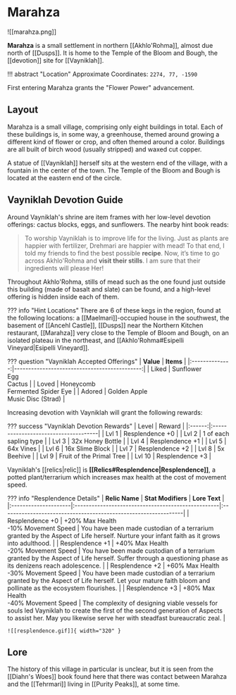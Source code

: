 # Marahza

![[marahza.png]]

**Marahza** is a small settlement in northern [[Akhlo'Rohma]], almost due north of [[Dusps]]. It is home to the Temple of the Bloom and Bough, the [[devotion]] site for [[Vayniklah]].

!!! abstract "Location"
    Approximate Coordinates: `2274, 77, -1590`

First entering Marahza grants the "Flower Power" advancement.

## Layout

Marahza is a small village, comprising only eight buildings in total. Each of these buildings is, in some way, a greenhouse, themed around growing a different kind of flower or crop, and often themed around a color. Buildings are all built of birch wood (usually stripped) and waxed cut copper.

A statue of [[Vayniklah]] herself sits at the western end of the village, with a fountain in the center of the town. The Temple of the Bloom and Bough is located at the eastern end of the circle.

## Vayniklah Devotion Guide

Around Vayniklah's shrine are item frames with her low-level devotion offerings: cactus blocks, eggs, and sunflowers. The nearby hint book reads:

> To worship Vayniklah is to improve life for the living. Just as plants are happier with fertilizer, Drehmari are happier with mead! To that end, I told my friends to find the best possible **recipe**. Now, it’s time to go across Akhlo'Rohma and **visit their stills**. I am sure that their ingredients will please Her!

Throughout Akhlo'Rohma, stills of mead such as the one found just outside this building (made of basalt and slate) can be found, and a high-level offering is hidden inside each of them.

??? info "Hint Locations"
    There are 6 of these kegs in the region, found at the following locations: a [[Maelmari]]-occupied house in the southwest, the basement of [[Ancehl Castle]], [[Dusps]] near the Northern Kitchen restaurant, [[Marahza]] very close to the Temple of Bloom and Bough, on an isolated plateau in the northeast, and [[Akhlo'Rohma#Esipelli Vineyard|Esipelli Vineyard]].

??? question "Vayniklah Accepted Offerings"
    | **Value**      | **Items**                                  |
    |:--------------:|---------------------------------------------:|
    | Liked          | Sunflower <br>Egg <br>Cactus                     |
    | Loved          | Honeycomb <br>Fermented Spider Eye               |
    | Adored         | Golden Apple <br>Music Disc (Strad)              |

Increasing devotion with Vayniklah will grant the following rewards:

??? success "Vayniklah Devotion Rewards"
    | Level  | Reward                               |
    |:------:|:-------------------------------------|
    | Lvl 1  | Resplendence +0                      |
    | Lvl 2  | 1 of each sapling type               |
    | Lvl 3  | 32x Honey Bottle                     |
    | Lvl 4  | Resplendence +1                      |
    | Lvl 5  | 64x Vines                            |
    | Lvl 6  | 16x Slime Block                      |
    | Lvl 7  | Resplendence +2                      |
    | Lvl 8  | 5x Beehive                           |
    | Lvl 9  | Fruit of the Primal Tree             |
    | Lvl 10 | Resplendence +3                      |

Vayniklah's [[relics|relic]] is **[[Relics#Resplendence|Resplendence]]**, a potted plant/terrarium which increases max health at the cost of movement speed.

??? info "Resplendence Details"
    | **Relic Name**       | **Stat Modifiers**                                 | **Lore Text**                                                   |
    |:---------------------|:---------------------------------------------------|:----------------------------------------------------------------|
    | Resplendence +0      | +20% Max Health <br>-10% Movement Speed            | You have been made custodian of a terrarium granted by the Aspect of Life herself. Nurture your infant faith as it grows into adulthood. |
    | Resplendence +1      | +40% Max Health <br>-20% Movement Speed            | You have been made custodian of a terrarium granted by the Aspect of Life herself. Suffer through a questioning phase as its denizens reach adolescence. |
    | Resplendence +2      | +60% Max Health <br>-30% Movement Speed            | You have been made custodian of a terrarium granted by the Aspect of Life herself. Let your mature faith bloom and pollinate as the ecosystem flourishes. |
    | Resplendence +3      | +80% Max Health <br>-40% Movement Speed            | The complexity of designing viable vessels for souls led Vayniklah to create the first of the second generation of Aspects to assist her. May you likewise serve her with steadfast bureaucratic zeal. |
    
    ![[resplendence.gif]]{ width="320" }

## Lore

The history of this village in particular is unclear, but it is seen from the [[Diahn's Woes]] book found here that there was contact between Marahza and the [[Tehrmari]] living in [[Purity Peaks]], at some time.
